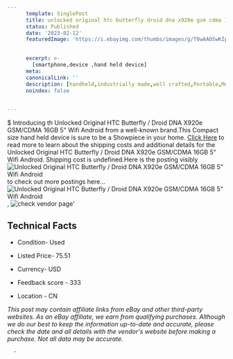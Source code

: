 ```yaml
---
      template: SinglePost
      title: unlocked original htc butterfly droid dna x920e gsm cdma 16gb 5 wifi android
      status: Published
      date: '2023-02-12'
      featuredImage: 'https://i.ebayimg.com/thumbs/images/g/T0wAAOSwKIpWFTqa/s-l225.jpg'
       

      excerpt: >-
        [smartphone,device ,hand held device]
      meta:
      canonicalLink: ''
      description: [handheld,industrially made,well crafted,Portable,Mobile,Compact,Convenient,Lightweight,Maneuverable,Man-portable,Miniature,Carriable,Hand-held,Light,Holdable,Transportable,Mobile device,Pocket-sized,On-the-go,Wireless,Cordless,Compact size,Convenient size, smartphone,device ,hand held device]
      noindex: false
      

---
```

$
      Introducing th Unlocked Original HTC Butterfly / Droid DNA X920e GSM/CDMA 16GB 5" Wifi Android from a well-known brand.This Compact size hand held device is sure to be a Showpiece in your home. [Click Here](https://www.ebay.com/itm/174431312782?hash=item289cea9b8e%3Ag%3AT0wAAOSwKIpWFTqa&mkevt=1&mkcid=1&mkrid=711-53200-19255-0&campid=%253CePNCampaignId%253E&customid=%253CreferenceId%253E&toolid=10049) to read more to learn about the shipping costs and additional details for the Unlocked Original HTC Butterfly / Droid DNA X920e GSM/CDMA 16GB 5" Wifi Android. Shipping cost is undefined.Here is the posting visibly ![Unlocked Original HTC Butterfly / Droid DNA X920e GSM/CDMA 16GB 5" Wifi Android](https://i.ebayimg.com/thumbs/images/g/T0wAAOSwKIpWFTqa/s-l225.jpg) to check out more postings here... ![Unlocked Original HTC Butterfly / Droid DNA X920e GSM/CDMA 16GB 5" Wifi Android](https://i.ebayimg.com/images/g/T0wAAOSwKIpWFTqa/s-l640.jpg), ![check vendor page](https://origin-galleryplus.ebayimg.com/ws/web/174431312782_2_0_1/225x225.jpg)'

      

 ## Technical Facts 



     
      

 - Condition- Used 


      

 - Listed Price- 75.51 


      

 - Currency- USD 


      

 - Feedback score - 333 


      

 - Location - CN 


      
      

 *_This post may contain affiliate links from eBay and other third-party websites. As an eBay affiliate, we earn from qualifying purchases. Although we do our best to keep the information up-to-date and accurate, please check the date and all details with the vendor's website before making a purchase. Not all data may be accurate._*




      -

